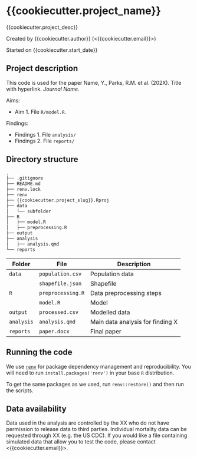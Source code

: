 # {{cookiecutter.project_name}}

{{cookiecutter.project_desc}}

Created by {{cookiecutter.author}} (<{{cookiecutter.email}}>)

Started on {{cookiecutter.start_date}}

## Project description

This code is used for the paper Name, Y., Parks, R.M. et al. (202X). Title with hyperlink. _Journal Name_.

Aims:

- Aim 1. File `R/model.R`.

Findings:

- Findings 1. File `analysis/`
- Findings 2. File `reports/`

## Directory structure

```md
.
├── .gitignore
├── README.md
├── renv.lock
├── renv
├── {{cookiecutter.project_slug}}.Rproj
├── data
│   └── subfolder
├── R
│   ├── model.R
│   ├── preprocessing.R
├── output
├── analysis
│   ├── analysis.qmd
└── reports
```

| Folder     | File              | Description                                            |
|------------|-------------------|--------------------------------------------------------|
| `data`     | `population.csv`  | Population data                                        |
|            | `shapefile.json`  | Shapefile                                              |
| `R`        | `preprocessing.R` | Data preprocessing steps                               |
|            | `model.R`         | Model                                                  |
| `output`   | `processed.csv`   | Modelled data                                          |
| `analysis` | `analysis.qmd`    | Main data analysis for finding X                       |
| `reports`  | `paper.docx`      | Final paper                                            |

## Running the code

We use [`renv`](https://rstudio.github.io/renv/articles/renv.html) for package dependency management and reproducibility.
You will need to run `install.packages('renv')` in your base `R` distribution.

To get the same packages as we used, run `renv::restore()` and then run the scripts.

## Data availability

Data used in the analysis are controlled by the XX who do not have permission to release data to third parties.
Individual mortality data can be requested through XX (e.g. the US CDC).
If you would like a file containing simulated data that allow you to test the code, please contact <{{cookiecutter.email}}>.
